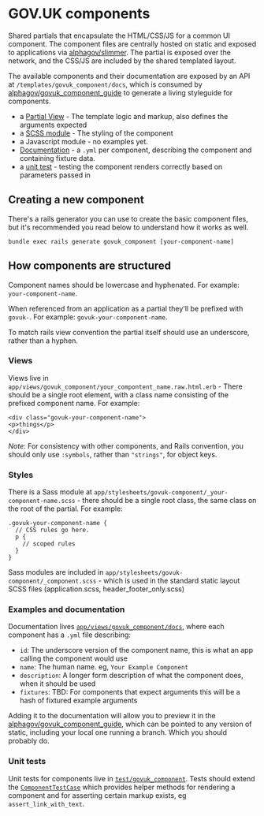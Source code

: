 # GOV.UK components

Shared partials that encapsulate the HTML/CSS/JS for a common UI component.
The component files are centrally hosted on static and exposed to applications via [alphagov/slimmer](https://github.com/alphagov/slimmer).
The partial is exposed over the network, and the CSS/JS are included by the shared templated layout.

The available components and their documentation are exposed by an API at `/templates/govuk_component/docs`, which is consumed by
[alphagov/govuk_component_guide](https://github.com/alphagov/govuk_component_guide) to generate a living styleguide for components.

* a [Partial View](../app/views/govuk_component) - The template logic and markup, also defines the arguments expected
* a [SCSS module](../app/assets/stylesheets/govuk-component) - The styling of the component
* a Javascript module - no examples yet.
* [Documentation](../app/views/govuk_component/docs) - a `.yml` per component, describing the component and containing fixture data.
* a [unit test](../test/govuk_component) - testing the component renders correctly based on parameters passed in

## Creating a new component

There's a rails generator you can use to create the basic component files, but it's recommended you read below to understand how it works as well.

```
bundle exec rails generate govuk_component [your-component-name]
```

## How components are structured

Component names should be lowercase and hyphenated. For example: `your-component-name`.

When referenced from an application as a partial they'll be prefixed with `govuk-`. For example: `govuk-your-component-name`.

To match rails view convention the partial itself should use an underscore, rather than a hyphen.

### Views

Views live in `app/views/govuk_component/your_compontent_name.raw.html.erb` - There should be a single root element, with a class name consisting of the prefixed component name. For example:
```
<div class="govuk-your-component-name">
<p>things</p>
</div>
```

_Note_: For consistency with other components, and Rails convention, you should only use `:symbols`, rather than `"strings"`, for object keys.

### Styles

There is a Sass module at `app/stylesheets/govuk-component/_your-component-name.scss` - there should be a single root class, the same class on the root of the partial. For example:
```
.govuk-your-component-name {
  // CSS rules go here.
  p {
    // scoped rules
  }
}
```

Sass modules are included in `app/stylesheets/govuk-component/_component.scss` - which is used in the standard static layout SCSS files (application.scss, header_footer_only.scss)

### Examples and documentation

Documentation lives [`app/views/govuk_component/docs`](../app/views/govuk_component/docs), where each component has a `.yml` file describing:
* `id`: The underscore version of the component name, this is what an app calling the component would use
* `name`: The human name. eg, `Your Example Component`
* `description`: A longer form description of what the component does, when it should be used
* `fixtures`: TBD: For components that expect arguments this will be a hash of fixtured example arguments

Adding it to the documentation will allow you to preview it in the [alphagov/govuk_component_guide](https://github.com/alphagov/govuk_component_guide), which can be pointed to any
version of static, including your local one running a branch. Which you should probably do.

### Unit tests

Unit tests for components live in [`test/govuk_component`](../test/govuk_component). Tests should extend the [`ComponentTestCase`](../test/govuk_component_test_helper.rb) which provides helper methods for rendering a component and for asserting certain markup exists, eg `assert_link_with_text`.

